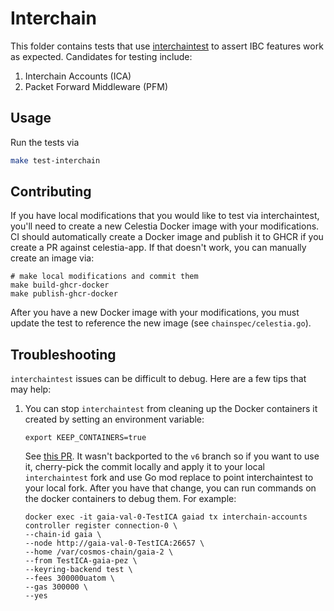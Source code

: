 # Interchain

This folder contains tests that use [interchaintest](https://github.com/strangelove-ventures/interchaintest) to assert IBC features work as expected. Candidates for testing include:

1. Interchain Accounts (ICA)
1. Packet Forward Middleware (PFM)

## Usage

Run the tests via

```bash
make test-interchain
```

## Contributing

If you have local modifications that you would like to test via interchaintest, you'll need to create a new Celestia Docker image with your modifications. CI should automatically create a Docker image and publish it to GHCR if you create a PR against celestia-app. If that doesn't work, you can manually create an image via:

```shell
# make local modifications and commit them
make build-ghcr-docker
make publish-ghcr-docker
```

After you have a new Docker image with your modifications, you must update the test to reference the new image (see `chainspec/celestia.go`).

## Troubleshooting

`interchaintest` issues can be difficult to debug. Here are a few tips that may help:

1. You can stop `interchaintest` from cleaning up the Docker containers it created by setting an environment variable:

    ```shell
    export KEEP_CONTAINERS=true
    ```

    See [this PR](https://github.com/strangelove-ventures/interchaintest/pull/725). It wasn't backported to the `v6` branch so if you want to use it, cherry-pick the commit locally and apply it to your local `interchaintest` fork and use Go mod replace to point interchaintest to your local fork. After you have that change, you can run commands on the docker containers to debug them. For example:

    ```shell
    docker exec -it gaia-val-0-TestICA gaiad tx interchain-accounts controller register connection-0 \
    --chain-id gaia \
    --node http://gaia-val-0-TestICA:26657 \
    --home /var/cosmos-chain/gaia-2 \
    --from TestICA-gaia-pez \
    --keyring-backend test \
    --fees 300000uatom \
    --gas 300000 \
    --yes
    ```
